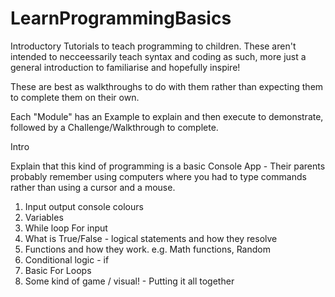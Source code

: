 # LearnProgrammingBasics
Introductory Tutorials to teach programming to children.  These aren't intended to necceessarily teach syntax and coding as such, more just a general introduction to familiarise and hopefully inspire!

These are best as walkthroughs to do with them rather than expecting them to complete them on their own.

Each "Module" has an Example to explain and then execute to demonstrate, followed by a Challenge/Walkthrough to complete.

Intro

Explain that this kind of programming is a basic Console App - Their parents probably remember using computers where you had to type commands rather than using a cursor and a mouse.

1. Input output console colours
2. Variables
3. While loop For input
4. What is True/False - logical statements and how they resolve
5. Functions and how they work. e.g. Math functions, Random
6. Conditional logic - if
7. Basic For Loops
8. Some kind of game / visual! - Putting it all together